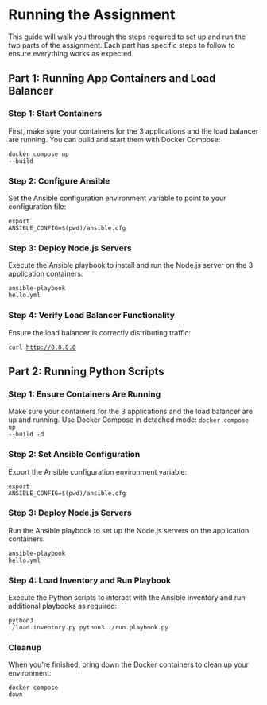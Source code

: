 # Running the Assignment

This guide will walk you through the steps required to set up and run the two parts of the assignment. Each part has specific steps to follow to ensure everything works as expected.

## Part 1: Running App Containers and Load Balancer

### Step 1: Start Containers

First, make sure your containers for the 3 applications and the load balancer are running. You can build and start them with Docker Compose:

<code class="!whitespace-pre hljs language-bash">docker compose up --build
</code>

### Step 2: Configure Ansible

Set the Ansible configuration environment variable to point to your configuration file:

<code class="!whitespace-pre hljs language-bash">export ANSIBLE_CONFIG=$(pwd)/ansible.cfg
</code>

### Step 3: Deploy Node.js Servers

Execute the Ansible playbook to install and run the Node.js server on the 3 application containers:

<code class="!whitespace-pre hljs language-bash">ansible-playbook hello.yml
</code>

### Step 4: Verify Load Balancer Functionality

Ensure the load balancer is correctly distributing traffic:

<code class="!whitespace-pre hljs language-bash">curl http://0.0.0.0
</code>

## Part 2: Running Python Scripts

### Step 1: Ensure Containers Are Running

Make sure your containers for the 3 applications and the load balancer are up and running. Use Docker Compose in detached mode:
<code class="!whitespace-pre hljs language-bash">docker compose up --build -d
</code>

### Step 2: Set Ansible Configuration

Export the Ansible configuration environment variable:

<code class="!whitespace-pre hljs language-bash">export ANSIBLE_CONFIG=$(pwd)/ansible.cfg
</code>

### Step 3: Deploy Node.js Servers

Run the Ansible playbook to set up the Node.js servers on the application containers:

<code class="!whitespace-pre hljs language-bash">ansible-playbook hello.yml
</code>

### Step 4: Load Inventory and Run Playbook

Execute the Python scripts to interact with the Ansible inventory and run additional playbooks as required:

<code class="!whitespace-pre hljs language-bash">python3 ./load.inventory.py
python3 ./run.playbook.py
</code>

### Cleanup

When you're finished, bring down the Docker containers to clean up your environment:

<code class="!whitespace-pre hljs language-bash">docker compose down</code>
